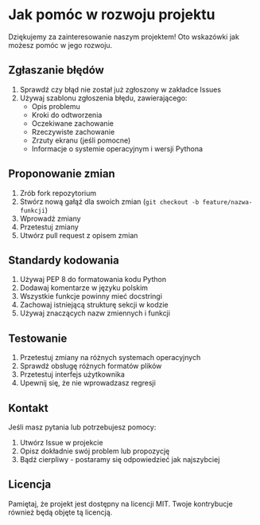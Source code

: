 # Jak pomóc w rozwoju projektu

Dziękujemy za zainteresowanie naszym projektem! Oto wskazówki jak możesz pomóc w jego rozwoju.

## Zgłaszanie błędów

1. Sprawdź czy błąd nie został już zgłoszony w zakładce Issues
2. Używaj szablonu zgłoszenia błędu, zawierającego:
   - Opis problemu
   - Kroki do odtworzenia
   - Oczekiwane zachowanie
   - Rzeczywiste zachowanie
   - Zrzuty ekranu (jeśli pomocne)
   - Informacje o systemie operacyjnym i wersji Pythona

## Proponowanie zmian

1. Zrób fork repozytorium
2. Stwórz nową gałąź dla swoich zmian (`git checkout -b feature/nazwa-funkcji`)
3. Wprowadź zmiany
4. Przetestuj zmiany
5. Utwórz pull request z opisem zmian

## Standardy kodowania

1. Używaj PEP 8 do formatowania kodu Python
2. Dodawaj komentarze w języku polskim
3. Wszystkie funkcje powinny mieć docstringi
4. Zachowaj istniejącą strukturę sekcji w kodzie
5. Używaj znaczących nazw zmiennych i funkcji

## Testowanie

1. Przetestuj zmiany na różnych systemach operacyjnych
2. Sprawdź obsługę różnych formatów plików
3. Przetestuj interfejs użytkownika
4. Upewnij się, że nie wprowadzasz regresji

## Kontakt

Jeśli masz pytania lub potrzebujesz pomocy:
1. Utwórz Issue w projekcie
2. Opisz dokładnie swój problem lub propozycję
3. Bądź cierpliwy - postaramy się odpowiedzieć jak najszybciej

## Licencja

Pamiętaj, że projekt jest dostępny na licencji MIT. Twoje kontrybucje również będą objęte tą licencją.
